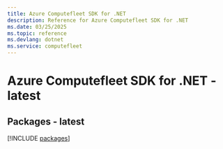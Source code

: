 ```yaml
---
title: Azure Computefleet SDK for .NET
description: Reference for Azure Computefleet SDK for .NET
ms.date: 03/25/2025
ms.topic: reference
ms.devlang: dotnet
ms.service: computefleet
---
```

# Azure Computefleet SDK for .NET - latest
## Packages - latest
[!INCLUDE [packages](computefleet-index.md)]